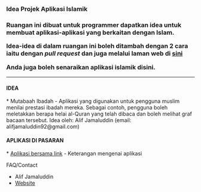 <h3>Idea Projek Aplikasi Islamik<h3>

Ruangan ini dibuat untuk <b>programmer</b> dapatkan idea untuk membuat aplikasi-aplikasi yang berkaitan dengan Islam.

Idea-idea di dalam ruangan ini boleh ditambah dengan 2 cara iaitu dengan <i>pull request</i> dan juga melalui laman web di <a href="http://www.kodegeek.net/islamicapp">sini</a>

Anda juga boleh senaraikan aplikasi islamik disini.

<hr>

<!-- ISIKAN IDEA ANDA DIBAWAH -->


<h4>IDEA</h4>
<!-- * <Idea anda> - <Penerangan>. Idea oleh: <Nama anda> (<Contact anda>) -->
* Mutabaah Ibadah - Aplikasi yang digunakan untuk pengguna muslim menilai prestasi ibadah mereka. Sebagai contoh, pengguna boleh meletakkan berapa helai al-Quran yang telah dibaca dan boleh melihat graf bacaan tersebut.
Idea oleh: Alif Jamaluddin (email: alifjamaluddin92@gmail.com)


<h4>APLIKASI DI PASARAN</h4>
<!-- * <Nama aplikasi dan link> - <Penerangan> -->
* <a href="link-ke-aplikasi">Aplikasi bersama link</a> - Keterangan mengenai aplikasi


FAQ/Contact
* Alif Jamaluddin
* <a href="http://www.kodegeek.net">Website</a>